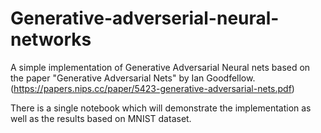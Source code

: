 # Generative-adverserial-neural-networks

A simple implementation of Generative Adversarial Neural nets based on the paper "Generative Adversarial Nets" by Ian Goodfellow.(https://papers.nips.cc/paper/5423-generative-adversarial-nets.pdf)

There is a single notebook which will demonstrate the implementation as well as the results based on MNIST dataset.



